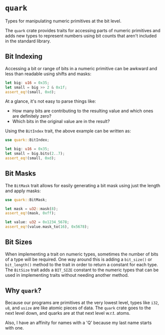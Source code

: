 # `quark`

Types for manipulating numeric primitives at the bit level.

The `quark` crate provides traits for accessing parts of numeric primitives and adds new types
to represent numbers using bit counts that aren't included in the standard library.

## Bit Indexing

Accessing a bit or range of bits in a numeric primitive can be awkward and less than readable
using shifts and masks:

```rust
let big: u16 = 0x35;
let small = big >> 2 & 0x1f;
assert_eq!(small, 0xd);
```

At a glance, it's not easy to parse things like:

 - How many bits are contributing to the resulting value and which ones are definitely zero?
 - Which bits in the original value are in the result?

Using the `BitIndex` trait, the above example can be written as:

```rust
use quark::BitIndex;

let big: u16 = 0x35;
let small = big.bits(2..7);
assert_eq!(small, 0xd);
```

## Bit Masks

The `BitMask` trait allows for easily generating a bit mask using just the length and apply
masks:

```rust
use quark::BitMask;

let mask = u32::mask(8);
assert_eq!(mask, 0xff);

let value: u32 = 0x1234_5678;
assert_eq!(value.mask_to(16), 0x5678);
```

## Bit Sizes

When implementing a trait on numeric types, sometimes the number of bits of a type will be
required. One way around this is adding a `bit_size()` or `bit_length()` method to the trait in
order to return a constant for each type. The `BitSize` trait adds a `BIT_SIZE` constant to the
numeric types that can be used in implementing traits without needing another method.

## Why `quark`?

Because our programs are primitives at the very lowest level, types like `i32`, `u8`, and
`usize` are like atomic pieces of data. The `quark` crate goes to the next level down, and
quarks are at that next level w.r.t. atoms.

Also, I have an affinity for names with a 'Q' because my last name starts with one.
